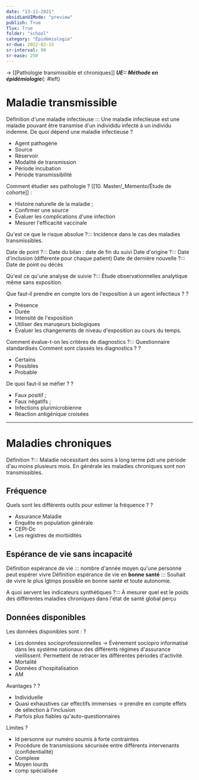 ```yaml
---
date: "13-11-2021"
obsidianUIMode: "preview"
publish: True
flux: True
folder: "school"
category: "Épidémiologie"
sr-due: 2022-02-15
sr-interval: 90
sr-ease: 250
---
```


→ [[Pathologie transmissible et chroniques]]
***UE:: Méthode en épidémiologie***{: #left}  

# Maladie transmissible
Définition d'une maladie infectieuse ::: Une maladie infectieuse est une maladie pouvant être transmise d'un individidu infecté à un individu indemne.
De quoi dépend une maladie infectieuse
?
- Agent pathogène 
- Source
- Réservoir
- Modalité de transmission 
- Période incubation
- Période transmissibilité

Comment étudier ses pathologie
?
[[10. Master/_Memento/Étude de cohorte]] : 
- Histoire naturelle de la maladie ;
- Confirmer une source
- Évaluer les complications d'une infection
- Mesurer l'efficacité vaccinale

Qu'est ce que le risque absolue ?::: Incidence dans le cas des maladies transmissibles.

Date de point ?::: Date du bilan : date de fin du suivi
Date d'origine ?::: Date d'inclusion (différente pour chaque patient)
Date de dernière nouvelle ?::: Date de point ou décès

Qu'est ce qu'une analyse de suivie ?::: Étude observationnelles analytique même sans exposition.

Que faut-il prendre en compte lors de l'exposition à un agent infectieux ?
?
- Présence
- Durée
- Intensité de l'exposition
- Utiliser des maruqeurs biologiques
- Évaluer les changements de niveau d'exposition au cours du temps.


Comment évalue-t-on les critères de diagnostics ?::: Questionnaire standardisés
Comment sont classés les diagnostics ?
?
- Certains
- Possibles
- Probable

De quoi faut-il se méfier ?
?
- Faux positif ; 
- Faux négatifs ;
- Infections plurimicrobienne
- Réaction antigénique croisées

---
# Maladies chroniques
Définition ?::: Maladie nécessitant des soins à long terme pdt une période d'au moins plusieurs mois. En générale les maladies chroniques sont non transmissibles.

## Fréquence
Quels sont les différents outils pour estimer la fréquence ?
?
- Assurance Maladie
- Enquête en population générale
- CEPI-Dc
- Les registres de morbidités

## Espérance de vie sans incapacité
Définition espérance de vie ::: nombre d'année moyen qu'une personne peut espérer vivre
Définition espérance de vie en **bonne santé** ::: Souhait de vivre le plus lgtmps possible en bonne santé et toute autonomie.

A quoi servent les indicateurs synthétiques ?::: À mesurer quel est le poids des différentes maladies chroniques dans l'état de santé global perçu

## Données disponibles
Les données disponibles sont : 
?
- Les données socioprofessionnelles -> Évènement sociopro informatisé dans les système nationaux des différents régimes d'assurance vieillissent. Permettent de retracer les différentes périodes d'activité.
- Mortalité
- Données d'hospitalisation
- AM

Avantages ?
?
- Individuelle
- Quasi exhaustives car effectifs immenses → prendre en compte effets de sélection à l'inclusion
- Parfois plus fiables qu'auto-questionnaires

Limites
?
- Id personne sur numéro soumis à forte contraintes
- Procédure de transmissions sécurisée entre différents intervenants (confidentialité)
- Complexe
- Moyen lourds
- comp spécialisée